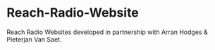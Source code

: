 # Reach-Radio-Website
Reach Radio Websites developed in partnership with Arran Hodges &amp; Pieterjan Van Saet.
